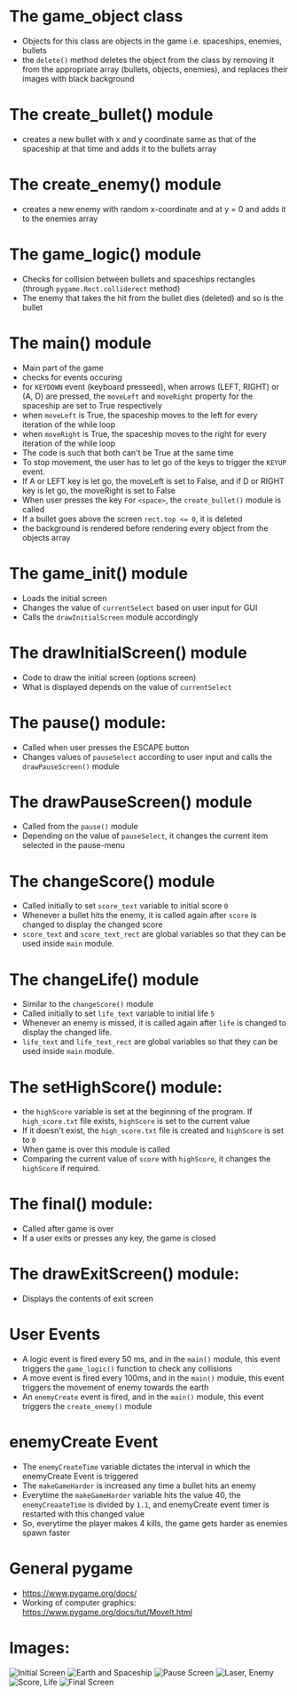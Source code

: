 # The game_object class
- Objects for this class are objects in the game i.e. spaceships, enemies, bullets
- the `delete()` method deletes the object from the class by removing it from the appropriate array (bullets, objects, enemies), and replaces their images with black background

# The create_bullet() module 
- creates a new bullet with x and y coordinate same as that of the spaceship at that time and adds it to the bullets array

# The create_enemy() module 
- creates a new enemy with random x-coordinate and at y = 0 and adds it to the enemies array

# The game_logic() module
- Checks for collision between bullets and spaceships rectangles (through `pygame.Rect.colliderect` method)
- The enemy that takes the hit from the bullet dies (deleted) and so is the bullet

# The main() module
- Main part of the game
- checks for events occuring
- for `KEYDOWN` event (keyboard presseed), when arrows (LEFT, RIGHT) or (A, D) are pressed, the `moveLeft` and `moveRight` property for the spaceship are set to True       respectively
- when `moveLeft` is True, the spaceship moves to the left for every iteration of the while loop
- when `moveRight` is True, the spaceship moves to the right for every iteration of the while loop
- The code is such that both can't be True at the same time
- To stop movement, the user has to let go of the keys to trigger the `KEYUP` event.
- If A or LEFT key is let go, the moveLeft is set to False, and if D or RIGHT key is let go, the moveRight is set to False
- When user presses the key `F`or `<space>`, the `create_bullet()` module is called
- If a bullet goes above the screen `rect.top <= 0`, it is deleted
- the background is rendered before rendering every object from the objects array

# The game_init() module
- Loads the initial screen
- Changes the value of `currentSelect` based on user input for GUI
- Calls the `drawInitialScreen` module accordingly

# The drawInitialScreen() module
- Code to draw the initial screen (options screen)
- What is displayed depends on the value of `currentSelect`

# The pause() module:
- Called when user presses the ESCAPE button
- Changes values of `pauseSelect` according to user input and calls the `drawPauseScreen()` module

# The drawPauseScreen() module
- Called from the `pause()` module
- Depending on the value of `pauseSelect`, it changes the current item selected in the pause-menu

# The changeScore() module
- Called initially to set `score_text` variable to initial score `0`
- Whenever a bullet hits the enemy, it is called again after `score` is changed to display the changed score
- `score_text` and `score_text_rect` are global variables so that they can be used inside `main` module.

# The changeLife() module
- Similar to the `changeScore()` module
- Called initially to set `life_text` variable to initial life `5`
- Whenever an enemy is missed, it is called again after `life` is changed to display the changed life.
- `life_text` and `life_text_rect` are global variables so that they can be used inside `main` module.

# The setHighScore() module:
- the `highScore` variable is set at the beginning of the program. If `high_score.txt` file exists, `highScore` is set to the current value
- If it doesn't exist, the `high_score.txt` file is created and `highScore` is set to `0`
- When game is over this module is called
- Comparing the current value of `score` with `highScore`, it changes the `highScore` if required.

# The final() module:
- Called after game is over
- If a user exits or presses any key, the game is closed

# The drawExitScreen() module:
- Displays the contents of exit screen

# User Events
- A logic event is fired every 50 ms, and in the `main()` module, this event triggers the `game_logic()` function to check any collisions
- A move event is fired every 100ms, and in the `main()` module, this event triggers the movement of enemy towards the earth
- An `enemyCreate` event is fired, and in the `main()` module, this event triggers the `create_enemy()` module

# enemyCreate Event
- The `enemyCreateTime` variable dictates the interval in which the enemyCreate Event is triggered
- The `makeGameHarder` is increased any time a bullet hits an enemy
- Everytime the `makeGameHarder` variable hits the value 40, the `enemyCreaateTime` is divided by `1.1`, and enemyCreate event timer is restarted with this changed value
- So, everytime the player makes 4 kills, the game gets harder as enemies spawn faster


# General pygame
- https://www.pygame.org/docs/
- Working of computer graphics: https://www.pygame.org/docs/tut/MoveIt.html


# Images:
![Initial Screen](https://i.imgur.com/cezdTrM.png)
![Earth and Spaceship](https://i.imgur.com/6BTk94F.png)
![Pause Screen](https://i.imgur.com/S0AYJGY.png)
![Laser, Enemy](https://i.imgur.com/dBwUtLr.png)
![Score, Life](https://i.imgur.com/Ujl8KKU.png)
![Final Screen](https://i.imgur.com/MXYlleC.png)
